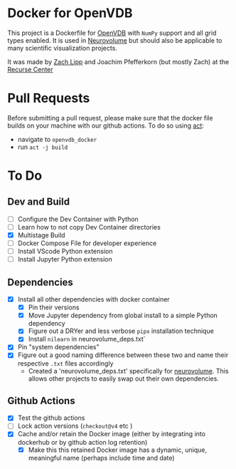 # Docker for OpenVDB
This project is a Dockerfile for [OpenVDB](https://www.openvdb.org/) with `NumPy` support and all grid types enabled. It is used in [Neurovolume](https://github.com/joachimbbp/neurovolume) but should also be applicable to many scientific visualization projects.

It was made by [Zach Lipp](https://github.com/zachlipp) and Joachim Pfefferkorn (but mostly Zach) at the [Recurse Center](https://www.recurse.com/)

# Pull Requests
Before submitting a pull request, please make sure that the docker file builds on your machine with our github actions.
To do so using [act](https://github.com/nektos/act):
- navigate to `openvdb_docker`
- run `act -j build`

# To Do
## Dev and Build
- [ ] Configure the Dev Container with Python
- [ ] Learn how to not copy Dev Container directories
- [x] Multistage Build
- [ ] Docker Compose File for developer experience
- [ ] Install VScode Python extension
- [ ] Install Jupyter Python extension
## Dependencies
- [x] Install all other dependencies with docker container
    - [x] Pin their versions
    - [x] Move Jupyter dependency from global install to a simple Python dependency
    - [x] Figure out a DRYer and less verbose `pipx` installation technique
    - [x] Install `nilearn` in neurovolume_deps.txt`
- [x] Pin "system dependencies"
- [x] Figure out a good naming difference between these two and name their respective `.txt` files accordingly
    - Created a 'neurovolume_deps.txt' specifically for [neurovolume](https://github.com/joachimbbp/neurovolume). This allows other projects to easily swap out their own dependencies.
## Github Actions
- [x] Test the github actions
- [ ] Lock action versions (`checkout@v4` etc )
- [x] Cache and/or retain the Docker image (either by integrating into dockerhub or by github action log retention)
    - [x] Make this this retained Docker image has a dynamic, unique, meaningful name (perhaps include time and date)
